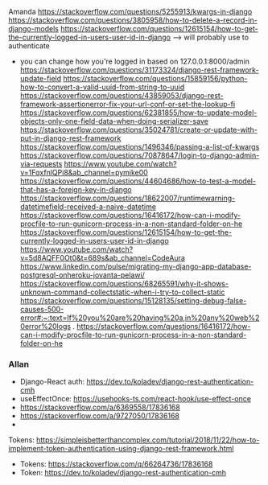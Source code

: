 Amanda
https://stackoverflow.com/questions/5255913/kwargs-in-django
https://stackoverflow.com/questions/3805958/how-to-delete-a-record-in-django-models
https://stackoverflow.com/questions/12615154/how-to-get-the-currently-logged-in-users-user-id-in-django --> will
probably use to authenticate

- you can change how you're logged in based on 127.0.0.1:8000/admin
  https://stackoverflow.com/questions/31173324/django-rest-framework-update-field
  https://stackoverflow.com/questions/15859156/python-how-to-convert-a-valid-uuid-from-string-to-uuid
  https://stackoverflow.com/questions/43859053/django-rest-framework-assertionerror-fix-your-url-conf-or-set-the-lookup-fi
  https://stackoverflow.com/questions/62381855/how-to-update-model-objects-only-one-field-data-when-doing-serializer-save
  https://stackoverflow.com/questions/35024781/create-or-update-with-put-in-django-rest-framework
  https://stackoverflow.com/questions/1496346/passing-a-list-of-kwargs
  https://stackoverflow.com/questions/70878647/login-to-django-admin-via-requests
  https://www.youtube.com/watch?v=1FqxfnlQPi8&ab_channel=pymike00
  https://stackoverflow.com/questions/44604686/how-to-test-a-model-that-has-a-foreign-key-in-django
  https://stackoverflow.com/questions/18622007/runtimewarning-datetimefield-received-a-naive-datetime
  https://stackoverflow.com/questions/16416172/how-can-i-modify-procfile-to-run-gunicorn-process-in-a-non-standard-folder-on-he
  https://stackoverflow.com/questions/12615154/how-to-get-the-currently-logged-in-users-user-id-in-django
  https://www.youtube.com/watch?v=5d8AQFF0Ot0&t=689s&ab_channel=CodeAura
  https://www.linkedin.com/pulse/migrating-my-django-app-database-postgresql-onheroku-jovanta-pelawi/
  https://stackoverflow.com/questions/68265591/why-it-shows-unknown-command-collectstatic-when-i-try-to-collect-static
  https://stackoverflow.com/questions/15128135/setting-debug-false-causes-500-error#:~:text=If%20you%20are%20having%20a,in%20any%20web%20error%20logs
  .
  https://stackoverflow.com/questions/16416172/how-can-i-modify-procfile-to-run-gunicorn-process-in-a-non-standard-folder-on-he

### Allan

- Django-React auth: https://dev.to/koladev/django-rest-authentication-cmh
- useEffectOnce: https://usehooks-ts.com/react-hook/use-effect-once
- https://stackoverflow.com/a/6369558/17836168
- https://stackoverflow.com/a/9727050/17836168
-
Tokens: https://simpleisbetterthancomplex.com/tutorial/2018/11/22/how-to-implement-token-authentication-using-django-rest-framework.html
- Tokens: https://stackoverflow.com/q/66264736/17836168
- Token: https://dev.to/koladev/django-rest-authentication-cmh
